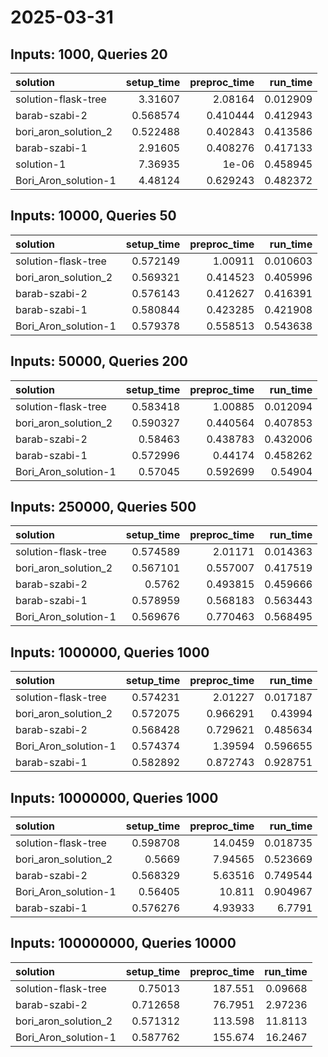# 2025-03-31

## Inputs: 1000, Queries 20

| solution             |   setup_time |   preproc_time |   run_time |
|:---------------------|-------------:|---------------:|-----------:|
| solution-flask-tree  |     3.31607  |       2.08164  |   0.012909 |
| barab-szabi-2        |     0.568574 |       0.410444 |   0.412943 |
| bori_aron_solution_2 |     0.522488 |       0.402843 |   0.413586 |
| barab-szabi-1        |     2.91605  |       0.408276 |   0.417133 |
| solution-1           |     7.36935  |       1e-06    |   0.458945 |
| Bori_Aron_solution-1 |     4.48124  |       0.629243 |   0.482372 |

## Inputs: 10000, Queries 50

| solution             |   setup_time |   preproc_time |   run_time |
|:---------------------|-------------:|---------------:|-----------:|
| solution-flask-tree  |     0.572149 |       1.00911  |   0.010603 |
| bori_aron_solution_2 |     0.569321 |       0.414523 |   0.405996 |
| barab-szabi-2        |     0.576143 |       0.412627 |   0.416391 |
| barab-szabi-1        |     0.580844 |       0.423285 |   0.421908 |
| Bori_Aron_solution-1 |     0.579378 |       0.558513 |   0.543638 |

## Inputs: 50000, Queries 200

| solution             |   setup_time |   preproc_time |   run_time |
|:---------------------|-------------:|---------------:|-----------:|
| solution-flask-tree  |     0.583418 |       1.00885  |   0.012094 |
| bori_aron_solution_2 |     0.590327 |       0.440564 |   0.407853 |
| barab-szabi-2        |     0.58463  |       0.438783 |   0.432006 |
| barab-szabi-1        |     0.572996 |       0.44174  |   0.458262 |
| Bori_Aron_solution-1 |     0.57045  |       0.592699 |   0.54904  |

## Inputs: 250000, Queries 500

| solution             |   setup_time |   preproc_time |   run_time |
|:---------------------|-------------:|---------------:|-----------:|
| solution-flask-tree  |     0.574589 |       2.01171  |   0.014363 |
| bori_aron_solution_2 |     0.567101 |       0.557007 |   0.417519 |
| barab-szabi-2        |     0.5762   |       0.493815 |   0.459666 |
| barab-szabi-1        |     0.578959 |       0.568183 |   0.563443 |
| Bori_Aron_solution-1 |     0.569676 |       0.770463 |   0.568495 |

## Inputs: 1000000, Queries 1000

| solution             |   setup_time |   preproc_time |   run_time |
|:---------------------|-------------:|---------------:|-----------:|
| solution-flask-tree  |     0.574231 |       2.01227  |   0.017187 |
| bori_aron_solution_2 |     0.572075 |       0.966291 |   0.43994  |
| barab-szabi-2        |     0.568428 |       0.729621 |   0.485634 |
| Bori_Aron_solution-1 |     0.574374 |       1.39594  |   0.596655 |
| barab-szabi-1        |     0.582892 |       0.872743 |   0.928751 |

## Inputs: 10000000, Queries 1000

| solution             |   setup_time |   preproc_time |   run_time |
|:---------------------|-------------:|---------------:|-----------:|
| solution-flask-tree  |     0.598708 |       14.0459  |   0.018735 |
| bori_aron_solution_2 |     0.5669   |        7.94565 |   0.523669 |
| barab-szabi-2        |     0.568329 |        5.63516 |   0.749544 |
| Bori_Aron_solution-1 |     0.56405  |       10.811   |   0.904967 |
| barab-szabi-1        |     0.576276 |        4.93933 |   6.7791   |

## Inputs: 100000000, Queries 10000

| solution             |   setup_time |   preproc_time |   run_time |
|:---------------------|-------------:|---------------:|-----------:|
| solution-flask-tree  |     0.75013  |       187.551  |    0.09668 |
| barab-szabi-2        |     0.712658 |        76.7951 |    2.97236 |
| bori_aron_solution_2 |     0.571312 |       113.598  |   11.8113  |
| Bori_Aron_solution-1 |     0.587762 |       155.674  |   16.2467  |